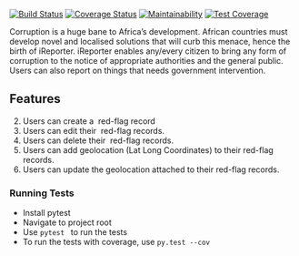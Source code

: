 [![Build Status](https://travis-ci.org/alexxsanya/ireporter-endpoints.svg?branch=develop)](https://travis-ci.org/alexxsanya/ireporter-endpoints)  [![Coverage Status](https://coveralls.io/repos/github/alexxsanya/ireporter-endpoints/badge.svg?branch=develop)](https://coveralls.io/github/alexxsanya/ireporter-endpoints?branch=develop)  [![Maintainability](https://api.codeclimate.com/v1/badges/046278bc19fd77812d41/maintainability)](https://codeclimate.com/github/alexxsanya/ireporter-endpoints/maintainability)  [![Test Coverage](https://api.codeclimate.com/v1/badges/046278bc19fd77812d41/test_coverage)](https://codeclimate.com/github/alexxsanya/ireporter-endpoints/test_coverage)


Corruption is a huge bane to Africa’s development. African countries must develop novel and localised solutions that will curb this menace, hence the birth of iReporter. iReporter enables any/every citizen to bring any form of corruption to the notice of appropriate authorities and the general public. Users can also report on things that needs government intervention.

## Features
2. Users can create a ​ red-flag ​record 
4. Users can edit their ​ red-flag records.
5. Users can delete their ​ red-flag records.
6. Users can add geolocation (Lat Long Coordinates) to their ​red-flag ​records.
7. Users can update the geolocation attached to their ​red-flag records. 

### Running Tests
- Install pytest
- Navigate to project root
- Use `pytest ` to run the tests
- To run the tests with coverage, use `py.test --cov`
